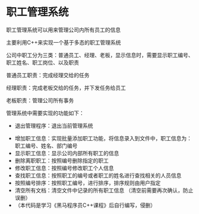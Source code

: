 # 职工管理系统
职工管理系统可以用来管理公司内所有员工的信息

主要利用C++来实现一个基于多态的职工管理系统



公司中职工分为三类：普通员工、经理、老板，显示信息时，需要显示职工编号、职工姓名、职工岗位、以及职责

普通员工职责：完成经理交给的任务

经理职责：完成老板交给的任务，并下发任务给员工

老板职责：管理公司所有事务



管理系统中需要实现的功能如下：

* 退出管理程序：退出当前管理系统

- 增加职工信息：实现批量添加职工功能，将信息录入到文件中，职工信息为：职工编号、姓名、部门编号
- 显示职工信息：显示公司内部所有职工的信息
- 删除离职职工：按照编号删除指定的职工
- 修改职工信息：按照编号修改职工个人信息
- 查找职工信息：按照职工的编号或者职工的姓名进行查找相关的人员信息
- 按照编号排序：按照职工编号，进行排序，排序规则由用户指定
- 清空所有文档：清空文件中记录的所有职工信息 （清空前需要再次确认，防止误删）
- （本代码是学习《黑马程序员C++课程》后自行编写，侵删）

